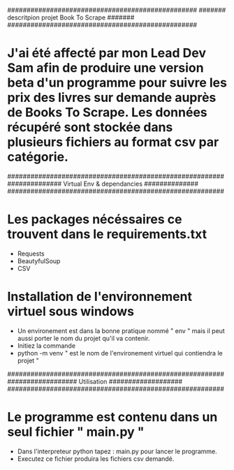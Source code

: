 #################################################
####### descritpion projet Book To Scrape #######
#################################################


# J'ai été affecté par mon Lead Dev Sam afin de produire une version beta d'un programme pour suivre les prix des livres sur demande auprès de Books To Scrape. Les données récupéré sont stockée dans plusieurs fichiers au format csv par catégorie.


########################################################
############## Virtual Env & dependancies ##############
########################################################


# Les packages nécéssaires ce trouvent dans le requirements.txt
* Requests
* BeautyfulSoup
* CSV


# Installation de l'environnement virtuel sous windows
* Un environement est dans la bonne pratique nommé " env " mais il peut aussi porter le nom du projet qu'il va contenir.
* Initiez la commande
* python -m venv <environment name> " <environement name> est le nom de l'environement virtuel qui contiendra le projet "


########################################################
##################    Utilisation    ###################
########################################################

# Le programme est contenu dans un seul fichier " main.py "
* Dans l'interpreteur python tapez : main.py pour lancer le programme.
* Executez ce fichier produira les fichiers csv demandé.